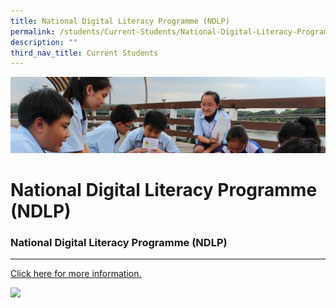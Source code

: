 ```yaml
---
title: National Digital Literacy Programme (NDLP)
permalink: /students/Current-Students/National-Digital-Literacy-Programme-NDLP/
description: ""
third_nav_title: Current Students
---
```

![](/images/Parentsbanner.jpg)

National Digital Literacy Programme (NDLP)
==========================================

### National Digital Literacy Programme (NDLP)
------------------------------------------
[Click here for more information.](/people/Parents/National-Digital-Literacy-Programme-NDLP/permalink/)

![](/images/PDLP%20Picture.png)